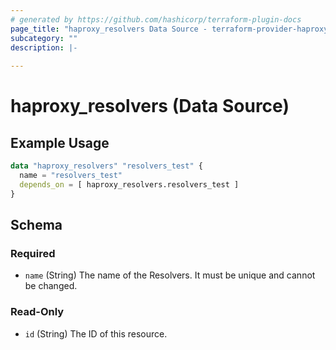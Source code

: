```yaml
---
# generated by https://github.com/hashicorp/terraform-plugin-docs
page_title: "haproxy_resolvers Data Source - terraform-provider-haproxy"
subcategory: ""
description: |-
  
---
```


# haproxy_resolvers (Data Source)



## Example Usage

```terraform
data "haproxy_resolvers" "resolvers_test" {
  name = "resolvers_test"
  depends_on = [ haproxy_resolvers.resolvers_test ]
}
```

<!-- schema generated by tfplugindocs -->
## Schema

### Required

- `name` (String) The name of the Resolvers. It must be unique and cannot be changed.

### Read-Only

- `id` (String) The ID of this resource.
